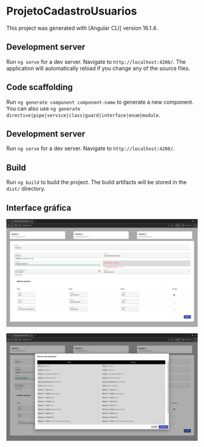 # ProjetoCadastroUsuarios

This project was generated with [Angular CLI] version 16.1.4.

## Development server

Run `ng serve` for a dev server. Navigate to `http://localhost:4200/`. The application will automatically reload if you change any of the source files.

## Code scaffolding

Run `ng generate component component-name` to generate a new component. You can also use `ng generate directive|pipe|service|class|guard|interface|enum|module`.


## Development server

Run `ng serve` for a dev server. Navigate to `http://localhost:4200/`.


## Build

Run `ng build` to build the project. The build artifacts will be stored in the `dist/` directory.

## Interface gráfica

![Imagem1](interface.png)

![Imagem1](interface2.png)